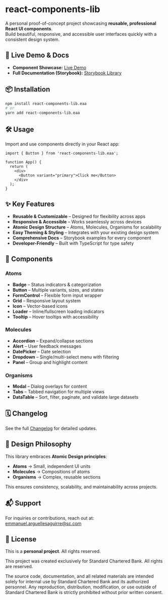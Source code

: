 # react-components-lib

A personal proof-of-concept project showcasing **reusable, professional React UI components**.  
Build beautiful, responsive, and accessible user interfaces quickly with a consistent design system.

## 🚀 Live Demo & Docs

- **Component Showcase:** [Live Demo](https://react-components-sc-poc.vercel.app/?path=/docs/about--docs)  
- **Full Documentation (Storybook):** [Storybook Library](https://react-components-sc-poc.vercel.app/?path=/docs/about--docs)

## 📦 Installation

```bash
npm install react-components-lib.eaa
# or
yarn add react-components-lib.eaa
```

## 🛠 Usage

Import and use components directly in your React app:

```tsx
import { Button } from 'react-components-lib.eaa';

function App() {
  return (
    <div>
      <Button variant="primary">Click me</Button>
    </div>
  );
}
```

## ✨ Key Features

- **Reusable & Customizable** – Designed for flexibility across apps  
- **Responsive & Accessible** – Works seamlessly across devices  
- **Atomic Design Structure** – Atoms, Molecules, Organisms for scalability  
- **Easy Theming & Styling** – Integrates with your existing design system  
- **Comprehensive Docs** – Storybook examples for every component  
- **Developer-Friendly** – Built with TypeScript for type safety  

## 📖 Components

### Atoms
- **Badge** – Status indicators & categorization  
- **Button** – Multiple variants, sizes, and states  
- **FormControl** – Flexible form input wrapper  
- **Grid** – Responsive layout system  
- **Icon** – Vector-based icons  
- **Loader** – Inline/fullscreen loading indicators  
- **Tooltip** – Hover tooltips with accessibility  

### Molecules
- **Accordion** – Expand/collapse sections  
- **Alert** – User feedback messages  
- **DatePicker** – Date selection  
- **Dropdown** – Single/multi-select menu with filtering  
- **Panel** – Group and highlight content  

### Organisms
- **Modal** – Dialog overlays for content  
- **Tabs** – Tabbed navigation for multiple views  
- **DataTable** – Sort, filter, paginate, and validate large datasets  

## 🗓 Changelog

See the full [Changelog](https://react-components-sc-poc.vercel.app/?path=/docs/changelog--docs) for detailed updates.

## 🎨 Design Philosophy

This library embraces **Atomic Design principles**:  
- **Atoms** → Small, independent UI units  
- **Molecules** → Compositions of atoms  
- **Organisms** → Complex, reusable sections  

This ensures consistency, scalability, and maintainability across projects.

## 📬 Support

For inquiries or contributions, reach out at:  
[emmanuel.arguellesaguirre@sc.com](mailto:emmanuel.arguellesaguirre@sc.com)

## 📄 License

This is a **personal project**. All rights reserved.

This project was created exclusively for Standard Chartered Bank.
All rights are reserved.

The source code, documentation, and all related materials are intended solely for internal use by Standard Chartered Bank and its authorized personnel.
Any reproduction, distribution, modification, or use outside of Standard Chartered Bank is strictly prohibited without prior written consent.
